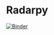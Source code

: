 # Radarpy
[![Binder](https://mybinder.org/badge_logo.svg)](https://mybinder.org/v2/gh/viictorjs/Radarpy/master)
